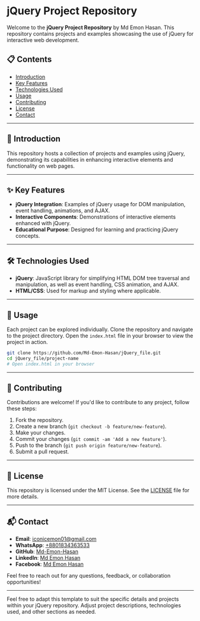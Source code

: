 # jQuery Project Repository

Welcome to the **jQuery Project Repository** by Md Emon Hasan. This repository contains projects and examples showcasing the use of jQuery for interactive web development.

## 📋 Contents

- [Introduction](#introduction)
- [Key Features](#key-features)
- [Technologies Used](#technologies-used)
- [Usage](#usage)
- [Contributing](#contributing)
- [License](#license)
- [Contact](#contact)

---

## 📖 Introduction

This repository hosts a collection of projects and examples using jQuery, demonstrating its capabilities in enhancing interactive elements and functionality on web pages.

---

## ✨ Key Features

- **jQuery Integration**: Examples of jQuery usage for DOM manipulation, event handling, animations, and AJAX.
- **Interactive Components**: Demonstrations of interactive elements enhanced with jQuery.
- **Educational Purpose**: Designed for learning and practicing jQuery concepts.

---

## 🛠️ Technologies Used

- **jQuery**: JavaScript library for simplifying HTML DOM tree traversal and manipulation, as well as event handling, CSS animation, and AJAX.
- **HTML/CSS**: Used for markup and styling where applicable.

---

## 🚀 Usage

Each project can be explored individually. Clone the repository and navigate to the project directory. Open the `index.html` file in your browser to view the project in action.

```bash
git clone https://github.com/Md-Emon-Hasan/jQuery_file.git
cd jQuery_file/project-name
# Open index.html in your browser
```

---

## 🤝 Contributing

Contributions are welcome! If you'd like to contribute to any project, follow these steps:

1. Fork the repository.
2. Create a new branch (`git checkout -b feature/new-feature`).
3. Make your changes.
4. Commit your changes (`git commit -am 'Add a new feature'`).
5. Push to the branch (`git push origin feature/new-feature`).
6. Submit a pull request.

---

## 📜 License

This repository is licensed under the MIT License. See the [LICENSE](LICENSE) file for more details.

---

## 📬 Contact

- **Email**: [iconicemon01@gmail.com](mailto:iconicemon01@gmail.com)
- **WhatsApp**: [+8801834363533](https://wa.me/8801834363533)
- **GitHub**: [Md-Emon-Hasan](https://github.com/Md-Emon-Hasan)
- **LinkedIn**: [Md Emon Hasan](https://www.linkedin.com/in/md-emon-hasan)
- **Facebook**: [Md Emon Hasan](https://www.facebook.com/mdemon.hasan2001/)

Feel free to reach out for any questions, feedback, or collaboration opportunities!

---

Feel free to adapt this template to suit the specific details and projects within your jQuery repository. Adjust project descriptions, technologies used, and other sections as needed.
